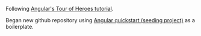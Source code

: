 Following [Angular's Tour of Heroes tutorial](https://angular.io/docs/ts/latest/tutorial/).  
  
Began new github repository using [Angular quickstart (seeding project)](https://github.com/angular/quickstart) as a boilerplate.  
  

